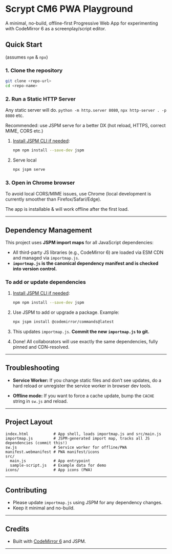 # Scrypt CM6 PWA Playground

A minimal, no-build, offline-first Progressive Web App for experimenting with CodeMirror 6 as a screenplay/script editor.

## Quick Start
(assumes `npm` & `npx`)

### 1. Clone the repository

```sh
git clone <repo-url>
cd <repo-name>
````

### 2. Run a Static HTTP Server

Any static server will do. `python -m http.server 8080`, `npx http-server . -p 8080` etc.

Recommended: use JSPM serve for a better DX (hot reload, HTTPS, correct MIME, CORS etc.)
1. [Install JSPM CLI if needed](https://jspm.org/docs/getting-started):

   ```sh
   npm npm install --save-dev jspm
   ```
2. Serve local 
    ```sh
    npx jspm serve
    ```

### 3. Open in Chrome browser
To avoid local CORS/MIME issues, use Chrome (local development is currently smoother than Firefox/Safari/Edge).

The app is installable & will work offline after the first load.

---

## Dependency Management

This project uses **JSPM import maps** for all JavaScript dependencies:

* All third-party JS libraries (e.g., CodeMirror 6) are loaded via ESM CDN and managed via `importmap.js`.
* **`importmap.js` is the canonical dependency manifest and is checked into version control.**

### To add or update dependencies

1. [Install JSPM CLI if needed](https://jspm.org/docs/getting-started):

   ```sh
   npm npm install --save-dev jspm
   ```
2. Use JSPM to add or upgrade a package. Example:

   ```sh
   npx jspm install @codemirror/commands@latest
   ```
3. This updates `importmap.js`.
   **Commit the new `importmap.js` to git.**
4. Done! All collaborators will use exactly the same dependencies, fully pinned and CDN-resolved.

---

## Troubleshooting

* **Service Worker:**
  If you change static files and don’t see updates, do a hard reload or unregister the service worker in browser dev tools.

* **Offline mode:**
  If you want to force a cache update, bump the `CACHE` string in `sw.js` and reload.

---

## Project Layout

```text
index.html           # App shell, loads importmap.js and src/main.js
importmap.js         # JSPM-generated import map, tracks all JS dependencies (commit this!)
sw.js                # Service worker for offline/PWA
manifest.webmanifest # PWA manifest/icons
src/
  main.js            # App entrypoint
  sample-script.js   # Example data for demo
icons/               # App icons (PWA)
```

---

## Contributing

* Please update `importmap.js` using JSPM for any dependency changes.
* Keep it minimal and no-build.

---

## Credits

* Built with [CodeMirror 6](https://codemirror.net/6/) and JSPM.

---
